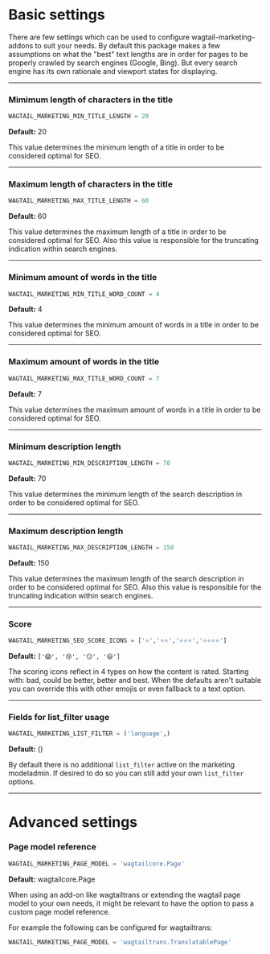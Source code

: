 # Basic settings

There are few settings which can be used to configure wagtail-marketing-addons to suit your needs. By default this package makes a few assumptions on what the "best" text lengths are in order for pages to be properly crawled by search engines (Google, Bing). But every search engine has its own rationale and viewport states for displaying.

---

### Mimimum length of characters in the title

```python
WAGTAIL_MARKETING_MIN_TITLE_LENGTH = 20
```

**Default:** 20

This value determines the minimum length of a title in order to be considered optimal for SEO.

---

### Maximum length of characters in the title

```python
WAGTAIL_MARKETING_MAX_TITLE_LENGTH = 60
```

**Default:** 60

This value determines the maximum length of a title in order to be considered optimal for SEO. 
Also this value is responsible for the truncating indication within search engines.

---

### Minimum amount of words in the title

```python
WAGTAIL_MARKETING_MIN_TITLE_WORD_COUNT = 4
```

**Default:** 4

This value determines the minimum amount of words in a title in order to be considered optimal for SEO.

---

### Maximum amount of words in the title

```python
WAGTAIL_MARKETING_MAX_TITLE_WORD_COUNT = 7
```

**Default:** 7

This value determines the maximum amount of words in a title in order to be considered optimal for SEO.

---

### Minimum description length

```python
WAGTAIL_MARKETING_MIN_DESCRIPTION_LENGTH = 70
```

**Default:** 70

This value determines the minimum length of the search description in order to be considered optimal for SEO.

---

### Maximum description length

```python
WAGTAIL_MARKETING_MAX_DESCRIPTION_LENGTH = 150
```

**Default:** 150

This value determines the maximum length of the search description in order to be considered optimal for SEO.
Also this value is responsible for the truncating indication within search engines.

---

### Score

```python
WAGTAIL_MARKETING_SEO_SCORE_ICONS = ['⭐','⭐⭐','⭐⭐⭐','⭐⭐⭐⭐']
```

**Default:** `['😱', '😢', '😏', '😄']`

The scoring icons reflect in 4 types on how the content is rated. Starting with: bad, could be better, better and best.
When the defaults aren't suitable you can override this with other emojis or even fallback to a text option.

---

### Fields for list_filter usage

```python
WAGTAIL_MARKETING_LIST_FILTER = ('language',)
```

**Default:** ()

By default there is no additional `list_filter` active on the marketing modeladmin. 
If desired to do so you can still add your own `list_filter` options.

---

# Advanced settings

### Page model reference

```python
WAGTAIL_MARKETING_PAGE_MODEL = 'wagtailcore.Page'
```

**Default:** wagtailcore.Page

When using an add-on like wagtailtrans or extending the wagtail page model to your own needs, it might be relevant to have the option to pass a custom page model reference. 

For example the following can be configured for wagtailtrans:

```python
WAGTAIL_MARKETING_PAGE_MODEL = 'wagtailtrans.TranslatablePage'
```
